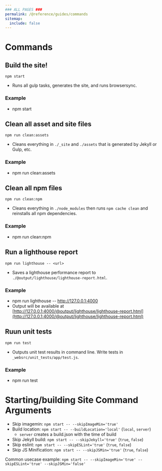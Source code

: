 ```yaml
---
### ALL PAGES ###
permalink: /@reference/guides/commands
sitemap:
  include: false
---
```


# Commands
## Build the site!
`npm start`
* Runs all gulp tasks, generates the site, and runs browsersync.
### Example
* npm start

## Clean all asset and site files
`npm run clean:assets`
* Cleans everything in `./_site` and `./assets` that is generated by Jekyll or Gulp, etc.
### Example
* npm run clean:assets

## Clean all npm files
`npm run clean:npm`
* Cleans everything in `./node_modules` then runs `npm cache clean` and reinstalls all npm dependencies.
### Example
* npm run clean:npm

## Run a lighthouse report
`npm run lighthouse -- <url>`
* Saves a lighthouse performance report to `./@output/lighthouse/lighthouse-report.html`.
### Example
* npm run lighthouse -- http://127.0.0.1:4000
* Output will be available at [http://127.0.0.1:4000/@output/lighthouse/lighthouse-report.html](http://127.0.0.1:4000/@output/lighthouse/lighthouse-report.html)

## Ruun unit tests
`npm run test`
* Outputs unit test results in command line. Write tests in `_websrc/unit_tests/app/test.js`.
### Example
* npm run test

# Starting/building Site Command Arguments
* Skip imagemin: `npm start -- --skipImageMin='true'`
* Build location: `npm start -- --buildLocation='local'` (`local`, `server`)
  * `server` creates a build.json with the time of build
* Skip Jekyll build: `npm start -- --skipJekyll='true'` (`true`, `false`)
* Skip eslint: `npm start -- --skipESLint='true'` (`true`, `false`)
* Skip JS Minification: `npm start -- --skipJSMin='true'` (`true`, `false`)

Common usecase example:
`npm start -- --skipImageMin='true' --skipESLint='true' --skipJSMin='false'`
